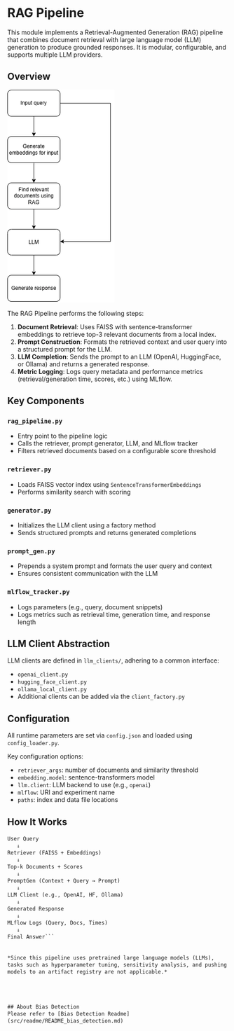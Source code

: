 # RAG Pipeline

This module implements a Retrieval-Augmented Generation (RAG) pipeline that combines document retrieval with large language model (LLM) generation to produce grounded responses. It is modular, configurable, and supports multiple LLM providers.

## Overview

![Rag Flowchart](Rag_flowchart.png)

The RAG Pipeline performs the following steps:

1. **Document Retrieval**: Uses FAISS with sentence-transformer embeddings to retrieve top-3 relevant documents from a local index.
2. **Prompt Construction**: Formats the retrieved context and user query into a structured prompt for the LLM.
3. **LLM Completion**: Sends the prompt to an LLM (OpenAI, HuggingFace, or Ollama) and returns a generated response.
4. **Metric Logging**: Logs query metadata and performance metrics (retrieval/generation time, scores, etc.) using MLflow.

## Key Components

### `rag_pipeline.py`

- Entry point to the pipeline logic
- Calls the retriever, prompt generator, LLM, and MLflow tracker
- Filters retrieved documents based on a configurable score threshold

### `retriever.py`

- Loads FAISS vector index using `SentenceTransformerEmbeddings`
- Performs similarity search with scoring

### `generator.py`

- Initializes the LLM client using a factory method
- Sends structured prompts and returns generated completions

### `prompt_gen.py`

- Prepends a system prompt and formats the user query and context
- Ensures consistent communication with the LLM

### `mlflow_tracker.py`

- Logs parameters (e.g., query, document snippets)
- Logs metrics such as retrieval time, generation time, and response length

## LLM Client Abstraction

LLM clients are defined in `llm_clients/`, adhering to a common interface:

- `openai_client.py`
- `hugging_face_client.py`
- `ollama_local_client.py`
- Additional clients can be added via the `client_factory.py`

## Configuration

All runtime parameters are set via `config.json` and loaded using `config_loader.py`.

Key configuration options:

- `retriever_args`: number of documents and similarity threshold
- `embedding.model`: sentence-transformers model
- `llm.client`: LLM backend to use (e.g., `openai`)
- `mlflow`: URI and experiment name
- `paths`: index and data file locations

## How It Works

```text
User Query
   ↓
Retriever (FAISS + Embeddings)
   ↓
Top-k Documents + Scores
   ↓
PromptGen (Context + Query → Prompt)
   ↓
LLM Client (e.g., OpenAI, HF, Ollama)
   ↓
Generated Response
   ↓
MLflow Logs (Query, Docs, Times)
   ↓
Final Answer```


*Since this pipeline uses pretrained large language models (LLMs), tasks such as hyperparameter tuning, sensitivity analysis, and pushing models to an artifact registry are not applicable.*  
 



## About Bias Detection
Please refer to [Bias Detection Readme](src/readme/README_bias_detection.md)


